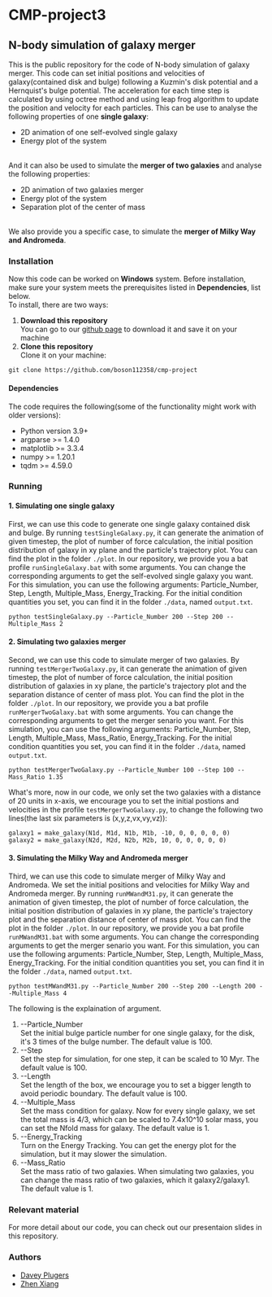 # CMP-project3
## N-body simulation of galaxy merger
This is the public repository for the code of N-body simulation of galaxy merger. This code can set initial positions and velocities of galaxy(contained disk and bulge) following a Kuzmin's disk potential and a Hernquist's bulge potential. The acceleration for each time step is calculated by using octree method and using leap frog algorithm to update the position and velocity for each particles. This can be use to analyse the following properties of one **single galaxy**:
- 2D animation of one self-evolved single galaxy
- Energy plot of the system

<br/>And it can also be used to simulate the **merger of two galaxies** and analyse the following properties:
- 2D animation of two galaxies merger
- Energy plot of the system
- Separation plot of the center of mass

<br/>We also provide you a specific case, to simulate the **merger of Milky Way and Andromeda**.

### Installation
Now this code can be worked on **Windows** system. Before installation, make sure your system meets the prerequisites listed in **Dependencies**, list below.
<br/>To install, there are two ways:
1. **Download this repository**
<br/>You can go to our [github page](https://github.com/boson112358/cmp-project) to download it and save it on your machine
2. **Clone this repository**
<br/>Clone it on your machine:
```
git clone https://github.com/boson112358/cmp-project
```
#### Dependencies
The code requires the following(some of the functionality might work with older versions):
- Python version 3.9+
- argparse >= 1.4.0
- matplotlib >= 3.3.4
- numpy >= 1.20.1
- tqdm >= 4.59.0
### Running
#### 1. Simulating one single galaxy
First, we can use this code to generate one single galaxy contained disk and bulge. By running `testSingleGalaxy.py`, it can generate the animation of given timestep, the plot of number of force calculation, the initial position distribution of galaxy in xy plane and the particle's trajectory plot. You can find the plot in the folder `./plot`. In our repository, we provide you a bat profile `runSingleGalaxy.bat` with some arguments. You can change the corresponding arguments to get the self-evolved single galaxy you want. For this simulation, you can use the following arguments: Particle_Number, Step, Length, Multiple_Mass, Energy_Tracking. For the initial condition quantities you set, you can find it in the folder `./data`, named `output.txt`.

```
python testSingleGalaxy.py --Particle_Number 200 --Step 200 --Multiple_Mass 2
```
#### 2. Simulating two galaxies merger
Second, we can use this code to simulate merger of two galaxies. By running `testMergerTwoGalaxy.py`, it can generate the animation of given timestep, the plot of number of force calculation, the initial position distribution of galaxies in xy plane, the particle's trajectory plot and the separation distance of center of mass plot. You can find the plot in the folder `./plot`. In our repository, we provide you a bat profile `runMergerTwoGalaxy.bat` with some arguments. You can change the corresponding arguments to get the merger senario you want. For this simulation, you can use the following arguments: Particle_Number, Step, Length, Multiple_Mass, Mass_Ratio, Energy_Tracking. For the initial condition quantities you set, you can find it in the folder `./data`, named `output.txt`.
```
python testMergerTwoGalaxy.py --Particle_Number 100 --Step 100 --Mass_Ratio 1.35
```
What's more, now in our code, we only set the two galaxies with a distance of 20 units in x-axis, we encourage you to set the initial postions and velocities in the profile `testMergerTwoGalaxy.py`, to change the following two lines(the last six parameters is (x,y,z,vx,vy,vz)):
```
galaxy1 = make_galaxy(N1d, M1d, N1b, M1b, -10, 0, 0, 0, 0, 0)
galaxy2 = make_galaxy(N2d, M2d, N2b, M2b, 10, 0, 0, 0, 0, 0)
```
#### 3. Simulating the Milky Way and Andromeda merger
Third, we can use this code to simulate merger of Milky Way and Andromeda. We set the initial positions and velocities for Milky Way and Andromeda merger. By running `runMWandM31.py`, it can generate the animation of given timestep, the plot of number of force calculation, the initial position distribution of galaxies in xy plane, the particle's trajectory plot and the separation distance of center of mass plot. You can find the plot in the folder `./plot`. In our repository, we provide you a bat profile `runMWandM31.bat` with some arguments. You can change the corresponding arguments to get the merger senario you want. For this simulation, you can use the following arguments: Particle_Number, Step, Length, Multiple_Mass, Energy_Tracking. For the initial condition quantities you set, you can find it in the folder `./data`, named `output.txt`.
```
python testMWandM31.py --Particle_Number 200 --Step 200 --Length 200 --Multiple_Mass 4
```

The following is the explaination of argument. 
1. --Particle_Number
<br/>Set the initial bulge particle number for one single galaxy, for the disk, it's 3 times of the bulge number. The default value is 100.
2. --Step
<br/>Set the step for simulation, for one step, it can be scaled to 10 Myr. The default value is 100.
3. --Length
<br/>Set the length of the box, we encourage you to set a bigger length to avoid periodic boundary. The default value is 100.
4. --Multiple_Mass
<br/>Set the mass condition for galaxy. Now for every single galaxy, we set the total mass is 4/3, which can be scaled to 7.4x10^10 solar mass, you can set the Nfold mass for galaxy. The default value is 1.
5. --Energy_Tracking
<br/>Turn on the Energy Tracking. You can get the energy plot for the simulation, but it may slower the simulation.
6. --Mass_Ratio
<br/>Set the mass ratio of two galaxies. When simulating two galaxies, you can change the mass ratio of two galaxies, which it galaxy2/galaxy1. The default value is 1.

### Relevant material
For more detail about our code, you can check out our presentaion slides in this repository.
### Authors
- [Davey Plugers](https://github.com/DaveyPlugers)
- [Zhen Xiang](https://github.com/boson112358)
